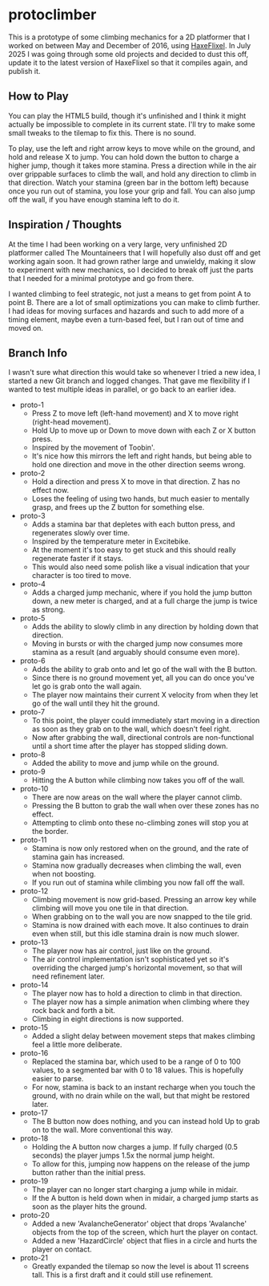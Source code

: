 # protoclimber

This is a prototype of some climbing mechanics for a 2D platformer that I
worked on between May and December of 2016, using
[HaxeFlixel](https://haxeflixel.com/). In July 2025 I was going through some
old projects and decided to dust this off, update it to the latest version of
HaxeFlixel so that it compiles again, and publish it.

## How to Play

You can play the HTML5 build, though it's unfinished and I think it might
actually be impossible to complete in its current state. I'll try to make some
small tweaks to the tilemap to fix this. There is no sound.

To play, use the left and right arrow keys to move while on the ground, and
hold and release X to jump. You can hold down the button to charge a higher
jump, though it takes more stamina. Press a direction while in the air over
grippable surfaces to climb the wall, and hold any direction to climb in that
direction. Watch your stamina (green bar in the bottom left) because once you
run out of stamina, you lose your grip and fall. You can also jump off the
wall, if you have enough stamina left to do it.

## Inspiration / Thoughts

At the time I had been working on a very large, very unfinished 2D platformer
called The Mountaineers that I will hopefully also dust off and get working
again soon. It had grown rather large and unwieldy, making it slow to
experiment with new mechanics, so I decided to break off just the parts that I
needed for a minimal prototype and go from there.

I wanted climbing to feel strategic, not just a means to get from point A to
point B. There are a lot of small optimizations you can make to climb further.
I had ideas for moving surfaces and hazards and such to add more of a timing
element, maybe even a turn-based feel, but I ran out of time and moved on.

## Branch Info

I wasn't sure what direction this would take so whenever I tried a new idea, I
started a new Git branch and logged changes. That gave me flexibility if I
wanted to test multiple ideas in parallel, or go back to an earlier idea.

- proto-1
  - Press Z to move left (left-hand movement) and X to move right (right-head
  movement).
  - Hold Up to move up or Down to move down with each Z or X button press.
  - Inspired by the movement of Toobin'.
  - It's nice how this mirrors the left and right hands, but being able to hold
  one direction and move in the other direction seems wrong.
- proto-2
  - Hold a direction and press X to move in that direction. Z has no effect
  now.
  - Loses the feeling of using two hands, but much easier to mentally grasp,
  and frees up the Z button for something else.
- proto-3
  - Adds a stamina bar that depletes with each button press, and regenerates
  slowly over time.
  - Inspired by the temperature meter in Excitebike.
  - At the moment it's too easy to get stuck and this should really regenerate
  faster if it stays.
  - This would also need some polish like a visual indication that your
  character is too tired to move.
- proto-4
  - Adds a charged jump mechanic, where if you hold the jump button down, a new
  meter is charged, and at a full charge the jump is twice as strong.
- proto-5
  - Adds the ability to slowly climb in any direction by holding down that
  direction.
  - Moving in bursts or with the charged jump now consumes more stamina as a
  result (and arguably should consume even more).
- proto-6
  - Adds the ability to grab onto and let go of the wall with the B button.
  - Since there is no ground movement yet, all you can do once you've let go is
  grab onto the wall again.
  - The player now maintains their current X velocity from when they let go of
  the wall until they hit the ground.
- proto-7
  - To this point, the player could immediately start moving in a direction as
  soon as they grab on to the wall, which doesn't feel right.
  - Now after grabbing the wall, directional controls are non-functional until
  a short time after the player has stopped sliding down.
- proto-8
  - Added the ability to move and jump while on the ground.
- proto-9
  - Hitting the A button while climbing now takes you off of the wall.
- proto-10
  - There are now areas on the wall where the player cannot climb.
  - Pressing the B button to grab the wall when over these zones has no effect.
  - Attempting to climb onto these no-climbing zones will stop you at the
  border.
- proto-11
  - Stamina is now only restored when on the ground, and the rate of stamina
  gain has increased.
  - Stamina now gradually decreases when climbing the wall, even when not
  boosting.
  - If you run out of stamina while climbing you now fall off the wall.
- proto-12
  - Climbing movement is now grid-based. Pressing an arrow key while climbing
  will move you one tile in that direction.
  - When grabbing on to the wall you are now snapped to the tile grid.
  - Stamina is now drained with each move. It also continues to drain even when
  still, but this idle stamina drain is now much slower.
- proto-13
  - The player now has air control, just like on the ground.
  - The air control implementation isn't sophisticated yet so it's overriding
  the charged jump's horizontal movement, so that will need refinement later.
- proto-14
  - The player now has to hold a direction to climb in that direction.
  - The player now has a simple animation when climbing where they rock back
  and forth a bit.
  - Climbing in eight directions is now supported.
- proto-15
  - Added a slight delay between movement steps that makes climbing feel a
  little more deliberate.
- proto-16
  - Replaced the stamina bar, which used to be a range of 0 to 100 values, to a
  segmented bar with 0 to 18 values. This is hopefully easier to parse.
  - For now, stamina is back to an instant recharge when you touch the ground,
  with no drain while on the wall, but that might be restored later.
- proto-17
  - The B button now does nothing, and you can instead hold Up to grab on to
  the wall. More conventional this way.
- proto-18
  - Holding the A button now charges a jump. If fully charged (0.5 seconds) the
  player jumps 1.5x the normal jump height.
  - To allow for this, jumping now happens on the release of the jump button
  rather than the initial press.
- proto-19
  - The player can no longer start charging a jump while in midair.
  - If the A button is held down when in midair, a charged jump starts as soon
  as the player hits the ground.
- proto-20
  - Added a new 'AvalancheGenerator' object that drops 'Avalanche' objects from
  the top of the screen, which hurt the player on contact.
  - Added a new 'HazardCircle' object that flies in a circle and hurts the
  player on contact.
- proto-21
  - Greatly expanded the tilemap so now the level is about 11 screens tall.
  This is a first draft and it could still use refinement.
